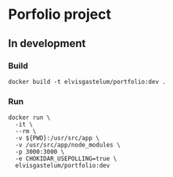 # Porfolio project

## In development

### Build
```
docker build -t elvisgastelum/portfolio:dev .
```

### Run
```
docker run \
  -it \
  --rm \
  -v ${PWD}:/usr/src/app \
  -v /usr/src/app/node_modules \
  -p 3000:3000 \
  -e CHOKIDAR_USEPOLLING=true \
  elvisgastelum/portfolio:dev
```